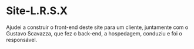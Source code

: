 # Site-L.R.S.X
Ajudei a construir o front-end deste site para um cliente, juntamente com o Gustavo Scavazza, que fez o back-end, a hospedagem, conduziu e foi o responsável.

